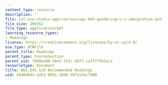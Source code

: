 ```yaml
---
content_type: resource
description: ''
file: /ol-ocw-studio-app/courses/wgs-645-gendering-u-s-immigration-policy-sociopolitical-theological-and-feminist-perspectives-spring-2019/264046d1a2b3802e10d8387a13ac7d88_MITWGS_645S19_RecReadings.pdf
file_size: 189762
file_type: application/pdf
learning_resource_types:
- Readings
license: https://creativecommons.org/licenses/by-nc-sa/4.0/
ocw_type: OCWFile
parent_title: Readings
parent_type: CourseSection
parent_uid: 7048ea90-40e2-153c-dd7f-ca7f775b1ec1
resourcetype: Document
title: WGS.645 S19 Recommended Readings
uid: 264046d1-a2b3-802e-10d8-387a13ac7d88
---
```

